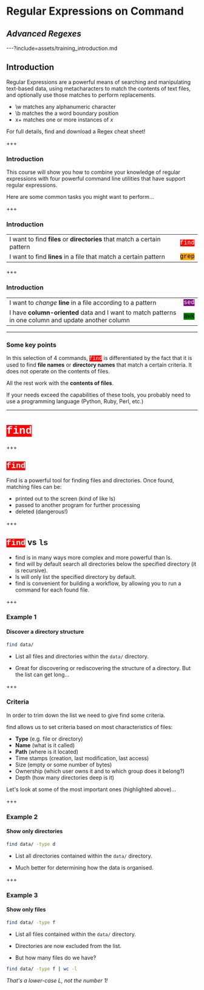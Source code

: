 # Regular Expressions on Command
## <em>Advanced Regexes</em>

---?include=assets/training_introduction.md

## Introduction

Regular Expressions are a powerful means of searching and manipulating text-based data, using metacharacters to match the contents of text files, and optionally use those matches to perform replacements.

<ul>
<li>\w matches any alphanumeric character</li><!-- .element: class="fragment" -->
<li>\b matches the a word boundary position</li><!-- .element: class="fragment" -->
<li>x+ matches one or more instances of <em>x</em></li><!-- .element: class="fragment" -->
</ul>

For full details, find and download a Regex cheat sheet!<!-- .element: class="fragment" -->

+++

### Introduction

This course will show you how to combine your knowledge of regular expressions with four powerful command line utilities that have support regular expressions.

Here are some common tasks you might want to perform…

+++

### Introduction

<table>
	<tr>
		<td>I want to find <strong>files</strong> or <strong>directories</strong> that match a certain pattern</td>
		<td><span style="font-family: Courier, monospace; background-color: red; color: white">find</span><!-- .element: class="fragment" --></td>
	</tr>
	<tr>
		<td>I want to find <strong>lines</strong> in a file that match a certain pattern</td>
		<td><span style="font-family: Courier, monospace; background-color: orange; color: black">grep</span><!-- .element: class="fragment" --></td>
	</tr>
</table>

+++

### Introduction

<table>
	<tr>
		<td>I want to <em>change</em> <strong>line</strong> in a file according to a pattern</td>
		<td><span style="font-family: Courier, monospace; background-color: purple; color: white">sed</span><!-- .element: class="fragment" --></td>
	</tr>
	<tr>
		<td>I have <strong>column-oriented</strong> data and I want to match patterns in one column and update another column</td>
		<td><span style="font-family: Courier, monospace; background-color: green; color: black">awk</span><!-- .element: class="fragment" --></td>
	</tr>
</table>

---

### Some key points

In this selection of 4 commands, <span style="font-family: Courier, monospace; background-color: red; color: white">find</span> is differentiated by the fact that it is used to find <b>file names</b> or <b>directory names</b> that match a certain criteria. It does not operate on the contents of files. 

All the rest work with the <b>contents of files</b>.

If your needs exceed the capabilities of these tools, you probably need to use a programming language (Python, Ruby, Perl, etc.)

---
# <span style="font-family: Courier, monospace; background-color: red; color: white">find</span>

+++

## <span style="font-family: Courier, monospace; background-color: red; color: white">find</span>

Find is a powerful tool for finding files and directories.
Once found, matching files can be:

- printed out to the screen (kind of like ls)
- passed to another program for further processing
- deleted (dangerous!)

+++

## <span style="font-family: Courier, monospace; background-color: red; color: white">find</span> vs <span style="font-family: Courier, monospace">ls</span>

- find is in many ways more complex and more powerful than ls.
- find will by default search all directories below the specified directory (it is recursive). 
- ls will only list the specified directory by default.
- find is convenient for building a workflow, by allowing you to run a command for each found file.
 
+++ 

### Example 1
#### Discover a directory structure

```bash
find data/
```

- List all files and directories within the `data/` directory.

- Great for discovering or rediscovering the structure of a directory. But the list can get long…

+++

### Criteria

In order to trim down the list we need to give find some criteria.

find allows us to set criteria based on most characteristics of files:

- <strong>Type</strong> (e.g. file or directory)
- <strong>Name</strong> (what is it called)
- <strong>Path</strong> (where is it located)
- Time stamps  (creation, last modification, last access)
- Size (empty or some number of bytes)
- Ownership (which user owns it and to which group does it belong?)
- Depth (how many directories deep is it)

Let's look at some of the most important ones (highlighted above)…

+++

### Example 2
#### Show only directories

```bash
find data/ -type d
```

- List all directories contained within the `data/` directory.

- Much better for determining how the data is organised.

+++

### Example 3
#### Show only files

```bash
find data/ -type f
```

- List all files contained within the `data/` directory. 
- Directories are now excluded from the list.

- But how many files do we have?

```bash
find data/ -type f | wc -l
```

<em>That's a lower-case L, not the number 1!</em>